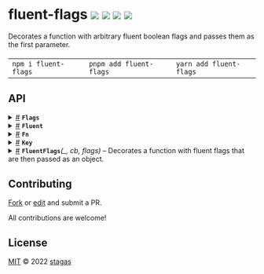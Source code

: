 <h1>
fluent-flags <a href="https://npmjs.org/package/fluent-flags"><img src="https://img.shields.io/badge/npm-v3.0.0-F00.svg?colorA=000"/></a> <a href="src"><img src="https://img.shields.io/badge/loc-26-FFF.svg?colorA=000"/></a> <a href="https://cdn.jsdelivr.net/npm/fluent-flags@3.0.0/dist/fluent-flags.min.js"><img src="https://img.shields.io/badge/brotli-151b-333.svg?colorA=000"/></a> <a href="LICENSE"><img src="https://img.shields.io/badge/license-MIT-F0B.svg?colorA=000"/></a>
</h1>

<p></p>

Decorates a function with arbitrary fluent boolean flags and passes them as the first parameter.

<h4>
<table><tr><td title="Triple click to select and copy paste">
<code>npm i fluent-flags </code>
</td><td title="Triple click to select and copy paste">
<code>pnpm add fluent-flags </code>
</td><td title="Triple click to select and copy paste">
<code>yarn add fluent-flags</code>
</td></tr></table>
</h4>

## API

<p>  <details id="Flags$11" title="TypeAlias" ><summary><span><a href="#Flags$11">#</a></span>  <code><strong>Flags</strong></code>    </summary>  <a href="src/index.ts#L6">src/index.ts#L6</a>  <ul><p>[K   in   <a href="#T$12">T</a> extends <span>ReadonlyArray</span>&lt;inferred&gt; ? <span>U</span> : never  ]:  boolean</p>        </ul></details><details id="Fluent$8" title="TypeAlias" ><summary><span><a href="#Fluent$8">#</a></span>  <code><strong>Fluent</strong></code>    </summary>  <a href="src/index.ts#L3">src/index.ts#L3</a>  <ul><p><a href="#C$9">C</a> &amp; [K   in   keyof     <a href="#T$10">T</a>  ]:  <a href="#Fluent$8">Fluent</a>&lt;<a href="#C$9">C</a>, <a href="#T$10">T</a>&gt;</p>        </ul></details><details id="Fn$2" title="TypeAlias" ><summary><span><a href="#Fn$2">#</a></span>  <code><strong>Fn</strong></code>    </summary>  <a href="src/index.ts#L2">src/index.ts#L2</a>  <ul><p><details id="__type$3" title="Function" ><summary><span><a href="#__type$3">#</a></span>  <em>(args)</em>    </summary>    <ul>    <p>    <details id="args$5" title="Parameter" ><summary><span><a href="#args$5">#</a></span>  <code><strong>args</strong></code>    </summary>    <ul><p><a href="#T$6">T</a></p>        </ul></details>  <p><strong></strong><em>(args)</em>  &nbsp;=&gt;  <ul><a href="#R$7">R</a></ul></p></p>    </ul></details></p>        </ul></details><details id="Key$1" title="TypeAlias" ><summary><span><a href="#Key$1">#</a></span>  <code><strong>Key</strong></code>    </summary>  <a href="src/index.ts#L1">src/index.ts#L1</a>  <ul><p>string</p>        </ul></details><details id="FluentFlags$13" title="Function" ><summary><span><a href="#FluentFlags$13">#</a></span>  <code><strong>FluentFlags</strong></code><em>(_, cb, flags)</em>     &ndash; Decorates a function with fluent flags that are then passed as an object.</summary>  <a href="src/index.ts#L21">src/index.ts#L21</a>  <ul>    <p>  <p>

```ts
const cb = FluentFlags(
  ['foo', 'bar'] as const,
  flags => (arg: string) => [flags.foo, flags.bar, arg]
)
expect(cb()).toMatchObject([void 0, void 0, void 0])
expect(cb('hello')).toMatchObject([void 0, void 0, 'hello'])
expect(cb.bar('hello')).toMatchObject([void 0, true, 'hello'])
expect(cb.foo.bar('hello')).toMatchObject([true, true, 'hello'])
```

</p>
  <details id="_$18" title="Parameter" ><summary><span><a href="#_$18">#</a></span>  <code><strong>_</strong></code>    </summary>    <ul><p><a href="#K$15">K</a></p>        </ul></details><details id="cb$19" title="Function" ><summary><span><a href="#cb$19">#</a></span>  <code><strong>cb</strong></code><em>(flags)</em>    </summary>    <ul>    <p>    <details id="flags$22" title="Parameter" ><summary><span><a href="#flags$22">#</a></span>  <code><strong>flags</strong></code>    </summary>    <ul><p><a href="#T$17">T</a></p>        </ul></details>  <p><strong>cb</strong><em>(flags)</em>  &nbsp;=&gt;  <ul><a href="#C$16">C</a></ul></p></p>    </ul></details><details id="flags$23" title="Parameter" ><summary><span><a href="#flags$23">#</a></span>  <code><strong>flags</strong></code>  <span><span>&nbsp;=&nbsp;</span>  <code>{}</code></span>  </summary>    <ul><p>any</p>        </ul></details>  <p><strong>FluentFlags</strong>&lt;<span>K</span>, <span>C</span><span>&nbsp;extends&nbsp;</span>     <a href="#Fn$2">Fn</a>&lt;any, any&gt;, <span>T</span>&gt;<em>(_, cb, flags)</em>  &nbsp;=&gt;  <ul><a href="#Fluent$8">Fluent</a>&lt;<a href="#C$16">C</a>, <span>Required</span>&lt;<a href="#T$17">T</a>&gt;&gt;</ul></p></p>    </ul></details></p>

## Contributing

[Fork](https://github.com/stagas/fluent-flags/fork) or [edit](https://github.dev/stagas/fluent-flags) and submit a PR.

All contributions are welcome!

## License

<a href="LICENSE">MIT</a> &copy; 2022 [stagas](https://github.com/stagas)
